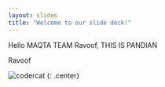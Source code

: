 ```yaml
---
layout: slides
title: "Welcome to our slide deck!"
---
```


Hello MAQTA TEAM Ravoof,
THIS IS PANDIAN

Ravoof

![codercat](https://octodex.github.com/images/codercat.jpg)
{: .center}
